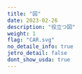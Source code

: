 ```yaml
---
title: "図"
date: 2023-02-26
description: "役立つ図"
weight: 1
flag: "CAR.svg"
no_detaile_info: true
jetro_detail: false
dont_show_usda: true
---
```


